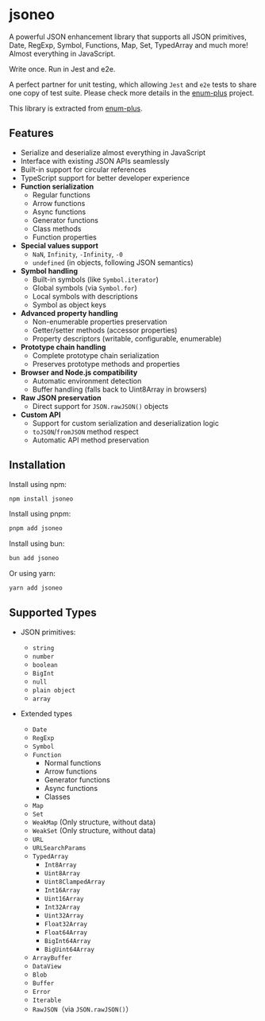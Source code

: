 # jsoneo

A powerful JSON enhancement library that supports all JSON primitives, Date, RegExp, Symbol, Functions, Map, Set, TypedArray and much more! Almost everything in JavaScript.

Write once. Run in Jest and e2e.

A perfect partner for unit testing, which allowing `Jest` and `e2e` tests to share one copy of test suite. Please check more details in the [enum-plus](https://github.com/shijistar/enum-plus) project.

This library is extracted from [enum-plus](https://github.com/shijistar/enum-plus).

## Features

- Serialize and deserialize almost everything in JavaScript
- Interface with existing JSON APIs seamlessly
- Built-in support for circular references
- TypeScript support for better developer experience
- **Function serialization**
  - Regular functions
  - Arrow functions
  - Async functions
  - Generator functions
  - Class methods
  - Function properties
- **Special values support**
  - `NaN`, `Infinity`, `-Infinity`, `-0`
  - `undefined` (in objects, following JSON semantics)
- **Symbol handling**
  - Built-in symbols (like `Symbol.iterator`)
  - Global symbols (via `Symbol.for`)
  - Local symbols with descriptions
  - Symbol as object keys
- **Advanced property handling**
  - Non-enumerable properties preservation
  - Getter/setter methods (accessor properties)
  - Property descriptors (writable, configurable, enumerable)
- **Prototype chain handling**
  - Complete prototype chain serialization
  - Preserves prototype methods and properties
- **Browser and Node.js compatibility**
  - Automatic environment detection
  - Buffer handling (falls back to Uint8Array in browsers)
- **Raw JSON preservation**
  - Direct support for `JSON.rawJSON()` objects
- **Custom API**
  - Support for custom serialization and deserialization logic
  - `toJSON`/`fromJSON` method respect
  - Automatic API method preservation

## Installation

Install using npm:

```bash
npm install jsoneo
```

Install using pnpm:

```bash
pnpm add jsoneo
```

Install using bun:

```bash
bun add jsoneo
```

Or using yarn:

```bash
yarn add jsoneo
```

## Supported Types

- JSON primitives:
  - `string`
  - `number`
  - `boolean`
  - `BigInt`
  - `null`
  - `plain object`
  - `array`

- Extended types
  - `Date`
  - `RegExp`
  - `Symbol`
  - `Function`
    - Normal functions
    - Arrow functions
    - Generator functions
    - Async functions
    - Classes
  - `Map`
  - `Set`
  - `WeakMap` (Only structure, without data)
  - `WeakSet` (Only structure, without data)
  - `URL`
  - `URLSearchParams`
  - `TypedArray`
    - `Int8Array`
    - `Uint8Array`
    - `Uint8ClampedArray`
    - `Int16Array`
    - `Uint16Array`
    - `Int32Array`
    - `Uint32Array`
    - `Float32Array`
    - `Float64Array`
    - `BigInt64Array`
    - `BigUint64Array`
  - `ArrayBuffer`
  - `DataView`
  - `Blob`
  - `Buffer`
  - `Error`
  - `Iterable`
  - `RawJSON`（via `JSON.rawJSON()`）
